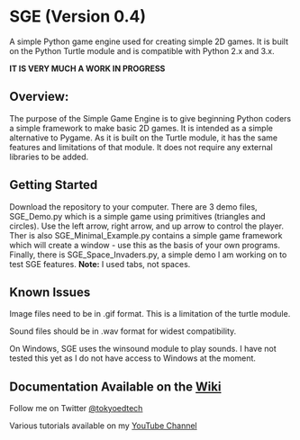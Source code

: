 
# SGE (Version 0.4)
A simple Python game engine used for creating simple 2D games.  It is built on the Python Turtle module and is compatible with Python 2.x and 3.x.

**IT IS VERY MUCH A WORK IN PROGRESS**

## Overview:

The purpose of the Simple Game Engine is to give beginning Python coders a simple framework to make basic 2D games.  It is intended as a simple alternative to Pygame. As it is built on the Turtle module, it has the same features and limitations of that module. It does not require any external libraries to be added.

## Getting Started
Download the repository to your computer.  There are 3 demo files, SGE_Demo.py which is a simple game using primitives (triangles and circles).  Use the left arrow, right arrow, and up arrow to control the player.  Ther is also SGE_Minimal_Example.py contains a simple game framework which will create a window - use this as the basis of your own programs.  Finally, there is SGE_Space_Invaders.py, a simple demo I am working on to test SGE features. **Note:** I used tabs, not spaces.  

## Known Issues

Image files need to be in .gif format.  This is a limitation of the turtle module.

Sound files should be in .wav format for widest compatibility.

On Windows, SGE uses the winsound module to play sounds.  I have not tested this yet as I do not have access to Windows at the moment.

## Documentation Available on the [Wiki](https://github.com/wynand1004/SGE/wiki)

Follow me on Twitter [@tokyoedtech](https://twitter.com/tokyoedtech)

Various tutorials available on my [YouTube Channel](https://www.youtube.com/channel/UC2vm-0XX5RkWCXWwtBZGOXg)
